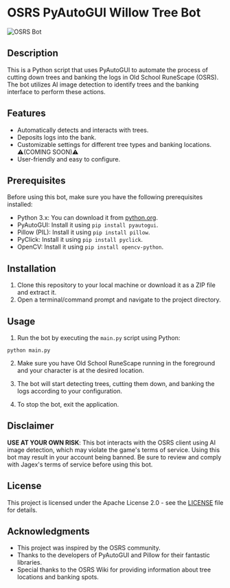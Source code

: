 # OSRS PyAutoGUI Willow Tree Bot

![OSRS Bot](https://static.wikia.nocookie.net/2007scape/images/a/a3/Macros.gif/revision/latest?cb=20141201090409)

## Description

This is a Python script that uses PyAutoGUI to automate the process of cutting down trees and banking the logs in Old School RuneScape (OSRS). The bot utilizes AI image detection to identify trees and the banking interface to perform these actions.

## Features

- Automatically detects and interacts with trees.
- Deposits logs into the bank.
- Customizable settings for different tree types and banking locations. ⚠️(COMING SOON)⚠️
- User-friendly and easy to configure.

## Prerequisites

Before using this bot, make sure you have the following prerequisites installed:

- Python 3.x: You can download it from [python.org](https://www.python.org/downloads/).
- PyAutoGUI: Install it using `pip install pyautogui`.
- Pillow (PIL): Install it using `pip install pillow`.
- PyClick: Install it using `pip install pyclick`.
- OpenCV: Install it using `pip install opencv-python`.

## Installation

1. Clone this repository to your local machine or download it as a ZIP file and extract it.
2. Open a terminal/command prompt and navigate to the project directory.

## Usage

1. Run the bot by executing the `main.py` script using Python:
```
python main.py
```

2. Make sure you have Old School RuneScape running in the foreground and your character is at the desired location.

3. The bot will start detecting trees, cutting them down, and banking the logs according to your configuration.

4. To stop the bot, exit the application.

## Disclaimer

**USE AT YOUR OWN RISK**: This bot interacts with the OSRS client using AI image detection, which may violate the game's terms of service. Using this bot may result in your account being banned. Be sure to review and comply with Jagex's terms of service before using this bot.

## License

This project is licensed under the Apache License 2.0 - see the [LICENSE](LICENSE) file for details.

## Acknowledgments

- This project was inspired by the OSRS community.
- Thanks to the developers of PyAutoGUI and Pillow for their fantastic libraries.
- Special thanks to the OSRS Wiki for providing information about tree locations and banking spots.

